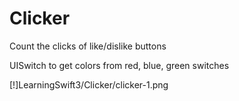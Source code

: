 # Clicker

Count the clicks of like/dislike buttons

UISwitch to get colors from red, blue, green switches


[!]LearningSwift3/Clicker/clicker-1.png
